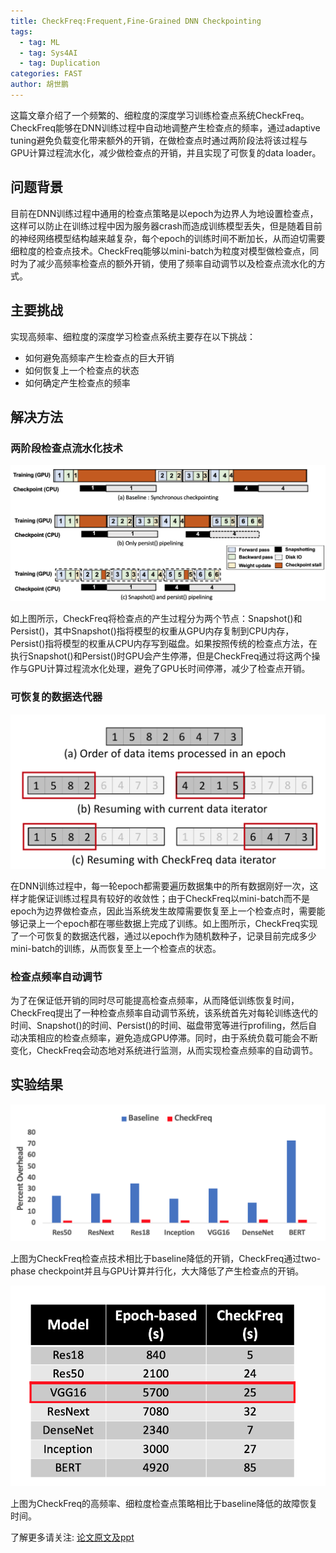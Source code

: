 ```yaml
---
title: CheckFreq:Frequent,Fine-Grained DNN Checkpointing
tags: 
  - tag: ML
  - tag: Sys4AI
  - tag: Duplication
categories: FAST
author: 胡世鹏
---
```


这篇文章介绍了一个频繁的、细粒度的深度学习训练检查点系统CheckFreq。CheckFreq能够在DNN训练过程中自动地调整产生检查点的频率，通过adaptive tuning避免负载变化带来额外的开销，在做检查点时通过两阶段法将该过程与GPU计算过程流水化，减少做检查点的开销，并且实现了可恢复的data loader。

## 问题背景

目前在DNN训练过程中通用的检查点策略是以epoch为边界人为地设置检查点，这样可以防止在训练过程中因为服务器crash而造成训练模型丢失，但是随着目前的神经网络模型结构越来越复杂，每个epoch的训练时间不断加长，从而迫切需要细粒度的检查点技术。CheckFreq能够以mini-batch为粒度对模型做检查点，同时为了减少高频率检查点的额外开销，使用了频率自动调节以及检查点流水化的方式。

## 主要挑战

实现高频率、细粒度的深度学习检查点系统主要存在以下挑战：
- 如何避免高频率产生检查点的巨大开销
- 如何恢复上一个检查点的状态
- 如何确定产生检查点的频率

## 解决方法

### 两阶段检查点流水化技术

![avatar](\assets\img\papers\two_phase_pipeline_checkpoint.png)

如上图所示，CheckFreq将检查点的产生过程分为两个节点：Snapshot()和Persist()，其中Snapshot()指将模型的权重从GPU内存复制到CPU内存，Persist()指将模型的权重从CPU内存写到磁盘。如果按照传统的检查点方法，在执行Snapshot()和Persist()时GPU会产生停滞，但是CheckFreq通过将这两个操作与GPU计算过程流水化处理，避免了GPU长时间停滞，减少了检查点开销。

### 可恢复的数据迭代器

![avatar](\assets\img\papers\resumable_data_iterator.png)

在DNN训练过程中，每一轮epoch都需要遍历数据集中的所有数据刚好一次，这样才能保证训练过程具有较好的收敛性；由于CheckFreq以mini-batch而不是epoch为边界做检查点，因此当系统发生故障需要恢复至上一个检查点时，需要能够记录上一个epoch都在哪些数据上完成了训练。如上图所示，CheckFreq实现了一个可恢复的数据迭代器，通过以epoch作为随机数种子，记录目前完成多少mini-batch的训练，从而恢复至上一个检查点的状态。

### 检查点频率自动调节

为了在保证低开销的同时尽可能提高检查点频率，从而降低训练恢复时间，CheckFreq提出了一种检查点频率自动调节系统，该系统首先对每轮训练迭代的时间、Snapshot()的时间、Persist()的时间、磁盘带宽等进行profiling，然后自动决策相应的检查点频率，避免造成GPU停滞。同时，由于系统负载可能会不断变化，CheckFreq会动态地对系统进行监测，从而实现检查点频率的自动调节。

## 实验结果

![avatar](\assets\img\papers\exp_training_overhead.png)

上图为CheckFreq检查点技术相比于baseline降低的开销，CheckFreq通过two-phase checkpoint并且与GPU计算并行化，大大降低了产生检查点的开销。

![avatar](\assets\img\papers\exp_low_recover_time.png)

上图为CheckFreq的高频率、细粒度检查点策略相比于baseline降低的故障恢复时间。
 
了解更多请关注: [论文原文及ppt](https://www.usenix.org/conference/fast21/presentation/mohan) 
